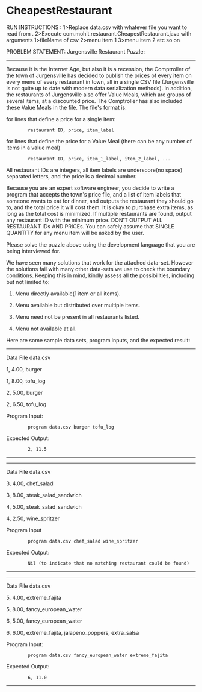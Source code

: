 # CheapestRestaurant

RUN INSTRUCTIONS :
1>Replace data.csv with whatever file you want to read from .
2>Execute com.mohit.restaurant.CheapestRestaurant.java with arguments 1>fileName of csv 2>menu item 1 3>menu item 2  etc so on

PROBLEM STATEMENT:
Jurgensville Restaurant Puzzle:

--------------------------------

Because it is the Internet Age, but also it is a recession, the Comptroller of the town of Jurgensville has decided to publish the prices of every item on every menu of every restaurant in town, all in a single CSV file (Jurgensville is not quite up to date with modern data serialization methods). In addition, the restaurants of Jurgensville also offer Value Meals, which are groups of several items, at a discounted price. The Comptroller has also included these Value Meals in the file. The file's format is:

 

for lines that define a price for a single item:

            restaurant ID, price, item_label

for lines that define the price for a Value Meal (there can be any number of items in a value meal)

            restaurant ID, price, item_1_label, item_2_label, ...

 All restaurant IDs are integers, all item labels are underscore(no space) separated letters, and the price is a decimal number.

 

Because you are an expert software engineer, you decide to write a program that accepts the town's price file, and a list of item labels that someone wants to eat for dinner, and outputs the restaurant they should go to, and the total price it will cost them.  It is okay to purchase extra items, as long as the total cost is minimized. If multiple restaurants are found, output any restaurant ID with the minimum price. DON'T OUTPUT ALL RESTAURANT IDs AND PRICEs. You can safely assume that SINGLE QUANTITY for any menu item will be asked by the user.

 

Please solve the puzzle above using the development language that you are being interviewed for.

We have seen many solutions that work for the attached data-set. However the solutions fail with many other data-sets we use to check the boundary conditions. Keeping this in mind, kindly assess all the possibilities, including but not limited to:

 

1. Menu directly available(1 item or all items).

2. Menu available but distributed over multiple items.

3. Menu need not be present in all restaurants listed.

4. Menu not available at all.

 

Here are some sample data sets, program inputs, and the expected result:

----------------------------

Data File data.csv

1, 4.00, burger

1, 8.00, tofu_log

2, 5.00, burger

2, 6.50, tofu_log

Program Input:

            program data.csv burger tofu_log

Expected Output:

            2, 11.5

----------------------------

----------------------------

Data File data.csv

3, 4.00, chef_salad

3, 8.00, steak_salad_sandwich

4, 5.00, steak_salad_sandwich

4, 2.50, wine_spritzer

Program Input

            program data.csv chef_salad wine_spritzer

Expected Output:

            Nil (to indicate that no matching restaurant could be found)

----------------------------

----------------------------

Data File data.csv

5, 4.00, extreme_fajita

5, 8.00, fancy_european_water

6, 5.00, fancy_european_water

6, 6.00, extreme_fajita, jalapeno_poppers, extra_salsa

Program Input:

            program data.csv fancy_european_water extreme_fajita

Expected Output:

            6, 11.0

----------------------------
